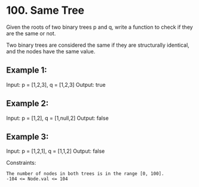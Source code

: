 # 100. Same Tree

Given the roots of two binary trees p and q, write a function to check if they are the same or not.

Two binary trees are considered the same if they are structurally identical, and the nodes have the same value.

 

## Example 1:

Input: p = [1,2,3], q = [1,2,3]
Output: true

## Example 2:

Input: p = [1,2], q = [1,null,2]
Output: false

## Example 3:

Input: p = [1,2,1], q = [1,1,2]
Output: false

 

Constraints:

    The number of nodes in both trees is in the range [0, 100].
    -104 <= Node.val <= 104

